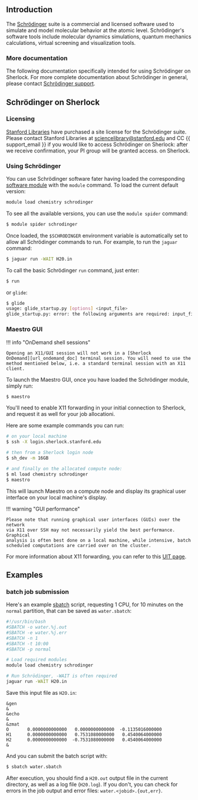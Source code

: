 ## Introduction

The [Schrödinger][url_schrodinger] suite is a commercial and licensed software
used to simulate and model molecular behavior at the atomic level.
Schrödinger's software tools include molecular dynamics simulations, quantum
mechanics calculations, virtual screening and visualization tools.

### More documentation

The following documentation specifically intended for using Schrödinger on
Sherlock. For more complete documentation about Schrödinger in general, please
contact [Schrödinger support][url_schrodinger_support].


## Schrödinger on Sherlock

### Licensing

[Stanford Libraries][url_sul] have purchased a site license for the Schrödinger
suite.  Please contact Stanford Libraries at sciencelibrary@stanford.edu and CC
{{ support_email }} if you would like to access Schrödinger on Sherlock: after
we receive confirmation, your PI group will be granted access.  on Sherlock.

### Using Schrödinger

You can use Schrödinger software fater having loaded the corresponding
[software module][url_modules] with the `module` command. To load the current
default version:

```bash
module load chemistry schrodinger
```

To see all the available versions, you can use the `module spider` command:

```bash
$ module spider schrodinger
```

Once loaded, the `$SCHRODINGER` environment variable is automatically set to
allow all Schrödinger commands to run. For example, to run the `jaguar`
command:

```bash
$ jaguar run -WAIT H20.in
```

To call the basic Schrödinger `run` command, just enter:

```bash
$ run
```

or `glide`:

```bash
$ glide
usage: glide_startup.py [options] <input_file>
glide_startup.py: error: the following arguments are required: input_file
```


### Maestro GUI

!!! info "OnDemand shell sessions"

    Opening an X11/GUI session will not work in a [Sherlock
    OnDemand][url_ondemand_doc] terminal session. You will need to use the
    method mentioned below, i.e. a standard terminal session with an X11
    client.

To launch the Maestro GUI, once you have loaded the Schrödinger module, simply
run:

```bash
$ maestro
```

You'll need to enable X11 forwarding in your initial connection to Sherlock,
and request it as well for your job allocationi.

Here are some example commands you can run:

```bash
# on your local machine
$ ssh -X login.sherlock.stanford.edu

# then from a Sherlock login node
$ sh_dev -m 16GB

# and finally on the allocated compute node:
$ ml load chemistry schrodinger
$ maestro
```

This will launch Maestro on a compute node and display its graphical user
interface on your local machine's display.

!!! warning "GUI performance"

    Please note that running graphical user interfaces (GUIs) over the network
    via X11 over SSH may not necessarily yield the best performance. Graphical
    analysis is often best done on a local machine, while intensive, batch
    scheduled computations are carried over on the cluster.


For more information about X11 forwarding, you can refer to this [UIT
page][url_x11].


## Examples

### batch job submission

Here's an example [sbatch][url_sbatch] script, requesting 1 CPU, for 10 minutes
on the `normal` partition, that can be saved as `water.sbatch`:

```bash
#!/usr/bin/bash
#SBATCH -o water.%j.out
#SBATCH -e water.%j.err
#SBATCH -n 1
#SBATCH -t 10:00
#SBATCH -p normal

# Load required modules
module load chemistry schrodinger

# Run Schrödinger, -WAIT is often required
jaguar run -WAIT H20.in
```

Save this input file as `H2O.in`:

```none
&gen
&
&echo
&
&zmat
O       0.0000000000000   0.0000000000000  -0.1135016000000
H1      0.0000000000000   0.7531080000000   0.4540064000000
H2      0.0000000000000  -0.7531080000000   0.4540064000000
&
```

And you can submit the batch script with:

```bash
$ sbatch water.sbatch
```

After execution, you should find a `H20.out` output file in the current
directory, as well as a log file (`H20.log`). If you don't, you can check for
errors in the job output and error files: `water.<jobid>.{out,err}`.

[comment]: #  (link URLs -----------------------------------------------------)

[url_schrodinger]:          //www.schrodinger.com
[url_schrodinger_support]:  //support.schrodinger.com/s/
[url_sul]:                  //library.stanford.edu/
[url_x11]:                  //uit.stanford.edu/service/sharedcomputing/moreX

[url_modules]:              /docs/software/modules
[url_sbatch]:               /docs/user-guide/running-jobs/#batch-jobs
[url_ondemand_doc]:         /docs/user-guide/ondemand/
